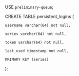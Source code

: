 USE `preliminary-queue`;

CREATE TABLE persistent_logins (
    
	username varchar(64) not null,
    
	series varchar(64) not null,
    
	token varchar(64) not null,
    
	last_used timestamp not null,
    
	PRIMARY KEY (series)
);